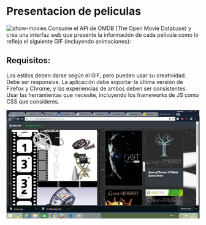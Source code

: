 # Presentacion de peliculas
![show-movies](https://user-images.githubusercontent.com/37587788/45273242-4960f900-b477-11e8-9901-cc8e2cedca09.png)
Consume el API de OMDB (The Open Movie Database) y crea una interfaz web que presente la información de cada película como lo refleja el siguiente GIF (incluyendo animaciones):

## Requisitos:
Los estilos deben darse según el GIF, pero pueden usar su creatividad. 
Debe ser responsive.
La aplicación debe soportar la última versión de Firefox y Chrome, y las experiencias de ambos deben ser consistentes.
Usar las herramientas que necesite, incluyendo los frameworks de JS como CSS que consideres. 

![show movies](./assets/images/Show-movies.png)